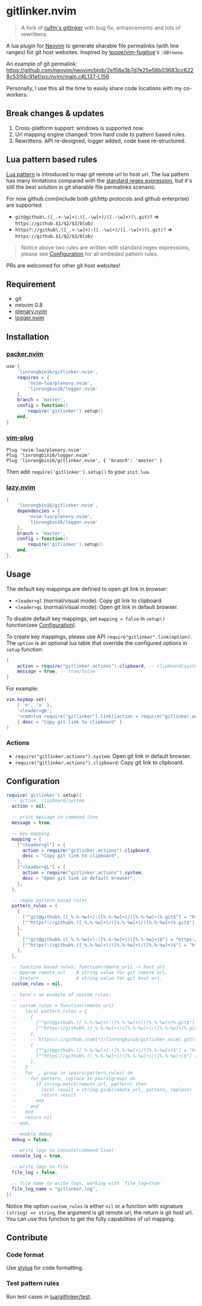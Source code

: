 # gitlinker.nvim

> A fork of [ruifm's gitlinker](https://github.com/ruifm/gitlinker.nvim) with
> bug fix, enhancements and lots of rewrittens.

A lua plugin for [Neovim](https://github.com/neovim/neovim) to generate sharable
file permalinks (with line ranges) for git host websites. Inspired by
[tpope/vim-fugitive](https://github.com/tpope/vim-fugitive)'s `:GBrowse`.

An example of git permalink:
<https://github.com/neovim/neovim/blob/2e156a3b7d7e25e56b03683cc6228c531f4c91ef/src/nvim/main.c#L137-L156>

Personally, I use this all the time to easily share code locations with my
co-workers.

## Break changes & updates

1. Cross-platform support: windows is supported now.
2. Url mapping engine changed: from hard code to pattern based rules.
3. Rewrittens: API re-designed, logger added, code base re-structured.

## Lua pattern based rules

[Lua pattern](https://www.lua.org/pil/20.2.html) is introduced to map git remote
url to host url. The lua pattern has many limitations compared with the [standard regex expression](https://en.wikipedia.org/wiki/Regular_expression),
but it's still the best solution in git sharable file permalinks scenario.

For now github.com(include both git/http protocols and github enterprise) are supported:

- `git@github\.([_.+-\w]+):([.-\w]+)/([.-\w]+)(\.git)?` => `https://github.$1/$2/$3/blob/`
- `https?://github\.([_.+-\w]+):([.-\w]+)/([.-\w]+)(\.git)?` => `https://github.$1/$2/$3/blob/`

> Notice above two rules are written with standard regex expressions, please see
> [Configuration](#configuration) for all embeded pattern rules.

PRs are welcomed for other git host websites!

## Requirement

- git
- neovim 0.8
- [plenary.nvim](https://github.com/nvim-lua/plenary.nvim)
- [logger.nvim](https://github.com/linrongbin16/logger.nvim)

## Installation

### [packer.nvim](https://github.com/wbthomason/packer.nvim)

```lua
use {
    'linrongbin16/gitlinker.nvim',
    requires = {
        'nvim-lua/plenary.nvim',
        'linrongbin16/logger.nvim'
    },
    branch = 'master',
    config = function()
        require('gitlinker').setup()
    end,
}
```

### [vim-plug](https://github.com/junegunn/vim-plug)

```vim
Plug 'nvim-lua/plenary.nvim'
Plug 'linrongbin16/logger.nvim'
Plug 'linrongbin16/gitlinker.nvim', { 'branch': 'master' }
```

Then add `require('gitlinker').setup()` to your `init.lua`.

### [lazy.nvim](https://github.com/folke/lazy.nvim)

```lua
{
    'linrongbin16/gitlinker.nvim',
    dependencies = {
        'nvim-lua/plenary.nvim',
        'linrongbin16/logger.nvim'
    },
    branch = 'master',
    config = function()
        require('gitlinker').setup()
    end,
},
```

## Usage

The default key mappings are defined to open git link in browser:

- `<leader>gl` (normal/visual mode): Copy git link to clipboard.
- `<leader>gL` (normal/visual mode): Open git link in default browser.

To disable default key mappings, set `mapping = false` in `setup()` function(see
[Configuration](#configuration)).

To create key mappings, please use API `require"gitlinker".link(option)`.
The `option` is an optional lua table that override the configured options in
`setup` function:

```lua
{
    action = require("gitlinker.actions").clipboard, -- clipboard/system
    message = true, -- true/false
}
```

For example:

```lua
vim.keymap.set(
    { 'n', 'x' },
    '<leader>gb',
    '<cmd>lua require("gitlinker").link({action = require("gitlinker.actions").clipboard})<cr>',
    { desc = "Copy git link to clipboard" }
)
```

### Actions

- `require("gitlinker.actions").system`: Open git link in default browser.
- `require("gitlinker.actions").clipboard`: Copy git link to clipboard.

## Configuration

```lua
require('gitlinker').setup({
  -- action, clipboard/system
  action = nil,

  -- print message in command line
  message = true,

  -- key mapping
  mapping = {
    ["<leader>gl"] = {
      action = require("gitlinker.actions").clipboard,
      desc = "Copy git link to clipboard",
    },
    ["<leader>gL"] = {
      action = require("gitlinker.actions").system,
      desc = "Open git link in default browser",
    },
  },

  -- regex pattern based rules
  pattern_rules = {
    {
      ["^git@github%.([_%.%-%w]+):([%.%-%w]+)/([%.%-%w]+)%.git$"] = "https://github.%1/%2/%3/blob/",
      ["^https?://github%.([_%.%-%w]+)/([%.%-%w]+)/([%.%-%w]+)%.git$"] = "https://github.%1/%2/%3/blob/",
    },
    {
      ["^git@github%.([_%.%-%w]+):([%.%-%w]+)/([%.%-%w]+)$"] = "https://github.%1/%2/%3/blob/",
      ["^https?://github%.([_%.%-%w]+)/([%.%-%w]+)/([%.%-%w]+)$"] = "https://github.%1/%2/%3/blob/",
    },
  },

  -- function based rules: function(remote_url) -> host_url
  -- @param remote_url    A string value for git remote url.
  -- @return              A string value for git host url.
  custom_rules = nil,

  -- here's an example of custom_rules:
  --
  -- custom_rules = function(remote_url)
  --   local pattern_rules = {
  --     {
  --       ["^git@github%.([_%.%-%w]+):([%.%-%w]+)/([%.%-%w]+)%.git$"] = "https://github.%1/%2/%3/blob/",
  --       ["^https://github%.([_%.%-%w]+)/([%.%-%w]+)/([%.%-%w]+)%.git$"] = "https://github.%1/%2/%3/blob/",
  --     },
  --     -- http(s)://github.(com|*)/linrongbin16/gitlinker.nvim(.git)? -> https://github.com/linrongbin16/gitlinker.nvim(.git)?
  --     {
  --       ["^git@github%.([_%.%-%w]+):([%.%-%w]+)/([%.%-%w]+)$"] = "https://github.%1/%2/%3/blob/",
  --       ["^https://github%.([_%.%-%w]+)/([%.%-%w]+)/([%.%-%w]+)$"] = "https://github.%1/%2/%3/blob/",
  --     },
  --   }
  --   for _, group in ipairs(pattern_rules) do
  --     for pattern, replace in pairs(group) do
  --       if string.match(remote_url, pattern) then
  --         local result = string.gsub(remote_url, pattern, replace)
  --         return result
  --       end
  --     end
  --   end
  --   return nil
  -- end,

  -- enable debug
  debug = false,

  -- write logs to console(command line)
  console_log = true,

  -- write logs to file
  file_log = false,

  -- file name to write logs, working with `file_log=true`
  file_log_name = "gitlinker.log",
})
```

Notice the option `custom_rules` is either `nil` or a function with signature
`(string) => string`, the argument is git remote url, the return is git host url.
You can use this function to get the fully capabilities of url mapping.

## Contribute

### Code format

Use [stylua](https://github.com/JohnnyMorganz/StyLua) for code formatting.

### Test pattern rules

Run test cases in [lua/gitlinker/test](https://github.com/linrongbin16/gitlinker.nvim/tree/master/lua/gitlinker/test).
